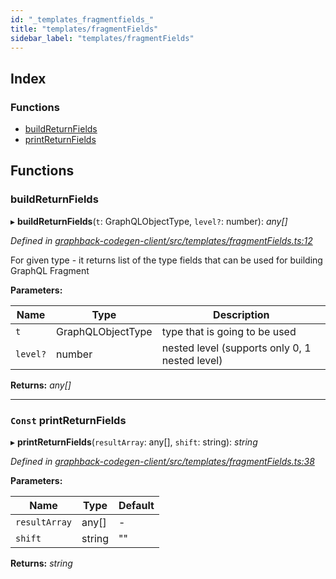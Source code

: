 ```yaml
---
id: "_templates_fragmentfields_"
title: "templates/fragmentFields"
sidebar_label: "templates/fragmentFields"
---
```


## Index

### Functions

* [buildReturnFields](_templates_fragmentfields_.md#buildreturnfields)
* [printReturnFields](_templates_fragmentfields_.md#const-printreturnfields)

## Functions

###  buildReturnFields

▸ **buildReturnFields**(`t`: GraphQLObjectType, `level?`: number): *any[]*

*Defined in [graphback-codegen-client/src/templates/fragmentFields.ts:12](https://github.com/aerogear/graphback/blob/b39280e7/packages/graphback-codegen-client/src/templates/fragmentFields.ts#L12)*

For given type - it returns list of the type fields that
can be used for building GraphQL Fragment

**Parameters:**

Name | Type | Description |
------ | ------ | ------ |
`t` | GraphQLObjectType | type that is going to be used |
`level?` | number | nested level (supports only 0, 1 nested level)  |

**Returns:** *any[]*

___

### `Const` printReturnFields

▸ **printReturnFields**(`resultArray`: any[], `shift`: string): *string*

*Defined in [graphback-codegen-client/src/templates/fragmentFields.ts:38](https://github.com/aerogear/graphback/blob/b39280e7/packages/graphback-codegen-client/src/templates/fragmentFields.ts#L38)*

**Parameters:**

Name | Type | Default |
------ | ------ | ------ |
`resultArray` | any[] | - |
`shift` | string | "" |

**Returns:** *string*
